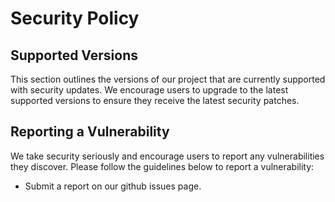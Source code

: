 # Security Policy

## Supported Versions

This section outlines the versions of our project that are currently supported with security updates.
We encourage users to upgrade to the latest supported versions to ensure they receive the latest security patches.

## Reporting a Vulnerability

We take security seriously and encourage users to report any vulnerabilities they discover.
Please follow the guidelines below to report a vulnerability:

- Submit a report on our github issues page.
